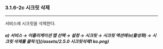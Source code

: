 ### 3.1.6-2c 시크릿 삭제

---

서비스에 시크릿을 삭제한다.

##### a\) 서비스 → 어플리케이션 맵 선택 → 설정 → 시크릿 → 시크릿 액션메뉴\(활성화\) →  시크릿 삭제를 클릭 ![](/assets/2.5.0 시크릿삭제1 ko.png)



